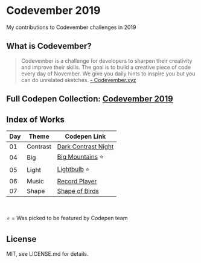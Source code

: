 # Codevember 2019
My contributions to Codevember challenges in 2019


## What is Codevember?
>Codevember is a challenge for developers to sharpen their creativity and improve their skills. The goal is to build a creative piece of code every day of November. We give you daily hints to inspire you but you can do unrelated sketches.
[- Codevember.xyz](http://codevember.xyz/)

## Full Codepen Collection: [Codevember 2019](https://codepen.io/collection/neGLyp)

## Index of Works
| Day   | Theme     | Codepen Link |
|-------|-----------|--------------|
| 01    | Contrast  | [Dark Contrast Night](https://codepen.io/janmez/full/ZEEvOyW) |
| 04    | Big       | [Big Mountains](https://codepen.io/janmez/full/rNNJJeZ) ⭐️|
| 05    | Light     | [Lightbulb](https://codepen.io/janmez/full/ZEExXmq) ⭐️|
| 06    | Music     | [Record Player](https://codepen.io/janmez/full/oNNdYoO) |
| 07    | Shape     | [Shape of Birds](https://codepen.io/janmez/full/KKKRjVQ) |
<br/>

⭐️ = Was picked to be featured by Codepen team
## License
MIT, see LICENSE.md for details.